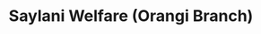 ---
title: "Saylani Welfare (Orangi Branch)"
url: /karachi/saylani-welfare-orangi-branch/
shop: shop
---
